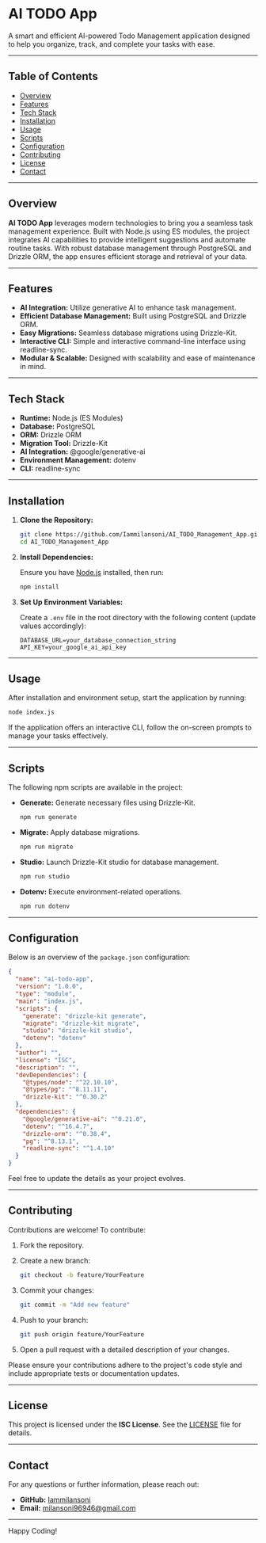 
# AI TODO App

A smart and efficient AI-powered Todo Management application designed to help you organize, track, and complete your tasks with ease.

---

## Table of Contents

- [Overview](#overview)
- [Features](#features)
- [Tech Stack](#tech-stack)
- [Installation](#installation)
- [Usage](#usage)
- [Scripts](#scripts)
- [Configuration](#configuration)
- [Contributing](#contributing)
- [License](#license)
- [Contact](#contact)

---

## Overview

**AI TODO App** leverages modern technologies to bring you a seamless task management experience. Built with Node.js using ES modules, the project integrates AI capabilities to provide intelligent suggestions and automate routine tasks. With robust database management through PostgreSQL and Drizzle ORM, the app ensures efficient storage and retrieval of your data.

---

## Features

- **AI Integration:** Utilize generative AI to enhance task management.
- **Efficient Database Management:** Built using PostgreSQL and Drizzle ORM.
- **Easy Migrations:** Seamless database migrations using Drizzle-Kit.
- **Interactive CLI:** Simple and interactive command-line interface using readline-sync.
- **Modular & Scalable:** Designed with scalability and ease of maintenance in mind.

---

## Tech Stack

- **Runtime:** Node.js (ES Modules)
- **Database:** PostgreSQL
- **ORM:** Drizzle ORM
- **Migration Tool:** Drizzle-Kit
- **AI Integration:** @google/generative-ai
- **Environment Management:** dotenv
- **CLI:** readline-sync

---

## Installation

1. **Clone the Repository:**

   ```bash
   git clone https://github.com/Iammilansoni/AI_TODO_Management_App.git
   cd AI_TODO_Management_App
   ```

2. **Install Dependencies:**

   Ensure you have [Node.js](https://nodejs.org/) installed, then run:

   ```bash
   npm install
   ```

3. **Set Up Environment Variables:**

   Create a `.env` file in the root directory with the following content (update values accordingly):

   ```env
   DATABASE_URL=your_database_connection_string
   API_KEY=your_google_ai_api_key
   ```

---

## Usage

After installation and environment setup, start the application by running:

```bash
node index.js
```

If the application offers an interactive CLI, follow the on-screen prompts to manage your tasks effectively.

---

## Scripts

The following npm scripts are available in the project:

- **Generate:** Generate necessary files using Drizzle-Kit.
  
  ```bash
  npm run generate
  ```

- **Migrate:** Apply database migrations.
  
  ```bash
  npm run migrate
  ```

- **Studio:** Launch Drizzle-Kit studio for database management.
  
  ```bash
  npm run studio
  ```

- **Dotenv:** Execute environment-related operations.
  
  ```bash
  npm run dotenv
  ```

---

## Configuration

Below is an overview of the `package.json` configuration:

```json
{
  "name": "ai-todo-app",
  "version": "1.0.0",
  "type": "module",
  "main": "index.js",
  "scripts": {
    "generate": "drizzle-kit generate",
    "migrate": "drizzle-kit migrate",
    "studio": "drizzle-kit studio",
    "dotenv": "dotenv"
  },
  "author": "",
  "license": "ISC",
  "description": "",
  "devDependencies": {
    "@types/node": "^22.10.10",
    "@types/pg": "^8.11.11",
    "drizzle-kit": "^0.30.2"
  },
  "dependencies": {
    "@google/generative-ai": "^0.21.0",
    "dotenv": "^16.4.7",
    "drizzle-orm": "^0.38.4",
    "pg": "^8.13.1",
    "readline-sync": "^1.4.10"
  }
}
```

Feel free to update the details as your project evolves.

---

## Contributing

Contributions are welcome! To contribute:

1. Fork the repository.
2. Create a new branch:

   ```bash
   git checkout -b feature/YourFeature
   ```

3. Commit your changes:

   ```bash
   git commit -m "Add new feature"
   ```

4. Push to your branch:

   ```bash
   git push origin feature/YourFeature
   ```

5. Open a pull request with a detailed description of your changes.

Please ensure your contributions adhere to the project's code style and include appropriate tests or documentation updates.

---

## License

This project is licensed under the **ISC License**. See the [LICENSE](LICENSE) file for details.

---

## Contact

For any questions or further information, please reach out:

- **GitHub:** [Iammilansoni](https://github.com/Iammilansoni)
- **Email:** [milansoni96946@gmail.com](mailto:milansoni96946@gmail.com)

---

Happy Coding!
